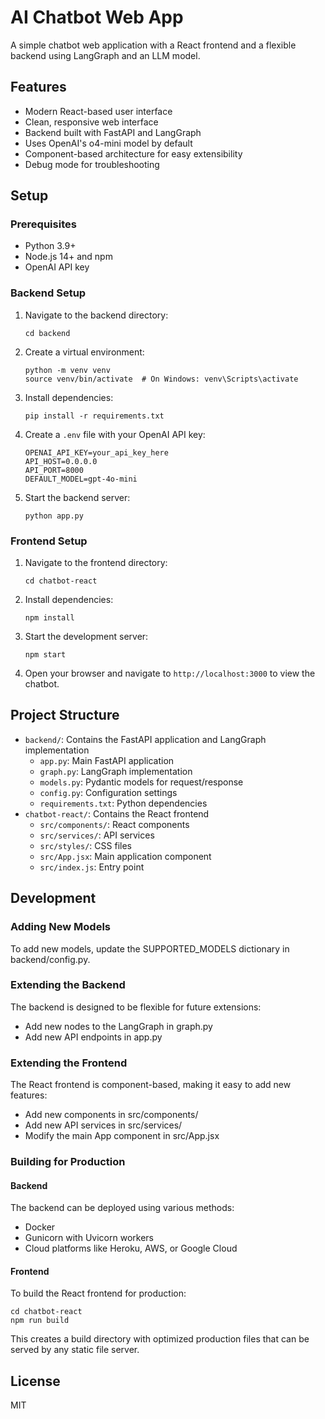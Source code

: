 # AI Chatbot Web App

A simple chatbot web application with a React frontend and a flexible backend using LangGraph and an LLM model.

## Features

- Modern React-based user interface
- Clean, responsive web interface
- Backend built with FastAPI and LangGraph
- Uses OpenAI's o4-mini model by default
- Component-based architecture for easy extensibility
- Debug mode for troubleshooting


## Setup

### Prerequisites

- Python 3.9+
- Node.js 14+ and npm
- OpenAI API key

### Backend Setup

1. Navigate to the backend directory:
   ```
   cd backend
   ```

2. Create a virtual environment:
   ```
   python -m venv venv
   source venv/bin/activate  # On Windows: venv\Scripts\activate
   ```

3. Install dependencies:
   ```
   pip install -r requirements.txt
   ```

4. Create a `.env` file with your OpenAI API key:
   ```
   OPENAI_API_KEY=your_api_key_here
   API_HOST=0.0.0.0
   API_PORT=8000
   DEFAULT_MODEL=gpt-4o-mini
   ```

5. Start the backend server:
   ```
   python app.py
   ```

### Frontend Setup

1. Navigate to the frontend directory:
   ```
   cd chatbot-react
   ```

2. Install dependencies:
   ```
   npm install
   ```

3. Start the development server:
   ```
   npm start
   ```

4. Open your browser and navigate to `http://localhost:3000` to view the chatbot.

## Project Structure

- `backend/`: Contains the FastAPI application and LangGraph implementation
  - `app.py`: Main FastAPI application
  - `graph.py`: LangGraph implementation
  - `models.py`: Pydantic models for request/response
  - `config.py`: Configuration settings
  - `requirements.txt`: Python dependencies
- `chatbot-react/`: Contains the React frontend
  - `src/components/`: React components
  - `src/services/`: API services
  - `src/styles/`: CSS files
  - `src/App.jsx`: Main application component
  - `src/index.js`: Entry point

## Development

### Adding New Models

To add new models, update the SUPPORTED_MODELS dictionary in backend/config.py.

### Extending the Backend

The backend is designed to be flexible for future extensions:

- Add new nodes to the LangGraph in graph.py
- Add new API endpoints in app.py

### Extending the Frontend

The React frontend is component-based, making it easy to add new features:

- Add new components in src/components/
- Add new API services in src/services/
- Modify the main App component in src/App.jsx

### Building for Production

#### Backend

The backend can be deployed using various methods:

- Docker
- Gunicorn with Uvicorn workers
- Cloud platforms like Heroku, AWS, or Google Cloud

#### Frontend  

To build the React frontend for production:

```
cd chatbot-react
npm run build
```

This creates a build directory with optimized production files that can be served by any static file server.



## License

MIT